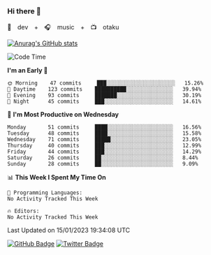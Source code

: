 ### Hi there 👋

🚀　dev　+　🎧　music　+　📺　otaku


[![Anurag's GitHub stats](https://github-readme-stats.vercel.app/api?username=koheitasaka&count_private=true&show_icons=true&theme=monokai)](https://github.com/koheitasaka/github-readme-stats)

<!--START_SECTION:waka-->
![Code Time](http://img.shields.io/badge/Code%20Time-1%2C161%20hrs%2023%20mins-blue)

**I'm an Early 🐤** 

```text
🌞 Morning    47 commits     ███░░░░░░░░░░░░░░░░░░░░░░   15.26% 
🌆 Daytime    123 commits    ██████████░░░░░░░░░░░░░░░   39.94% 
🌃 Evening    93 commits     ███████░░░░░░░░░░░░░░░░░░   30.19% 
🌙 Night      45 commits     ███░░░░░░░░░░░░░░░░░░░░░░   14.61%

```
📅 **I'm Most Productive on Wednesday** 

```text
Monday       51 commits     ████░░░░░░░░░░░░░░░░░░░░░   16.56% 
Tuesday      48 commits     ████░░░░░░░░░░░░░░░░░░░░░   15.58% 
Wednesday    71 commits     █████░░░░░░░░░░░░░░░░░░░░   23.05% 
Thursday     40 commits     ███░░░░░░░░░░░░░░░░░░░░░░   12.99% 
Friday       44 commits     ███░░░░░░░░░░░░░░░░░░░░░░   14.29% 
Saturday     26 commits     ██░░░░░░░░░░░░░░░░░░░░░░░   8.44% 
Sunday       28 commits     ██░░░░░░░░░░░░░░░░░░░░░░░   9.09%

```


📊 **This Week I Spent My Time On** 

```text
💬 Programming Languages: 
No Activity Tracked This Week

🔥 Editors: 
No Activity Tracked This Week

```


 Last Updated on 15/01/2023 19:34:08 UTC
<!--END_SECTION:waka-->

[![GitHub Badge](https://img.shields.io/badge/GitHub-100000?style=for-the-badge&logo=github&logoColor=white)](https://github.com/koheitasaka)
[![Twitter Badge](https://img.shields.io/badge/Twitter-1DA1F2?style=for-the-badge&logo=twitter&logoColor=white)](https://twitter.com/sleep_asleep_)
